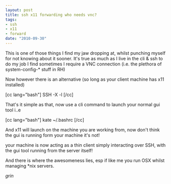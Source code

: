 ```yaml
--- 
layout: post
title: ssh x11 forwarding who needs vnc?
tags: 
- ssh
- x11
- forward
date: "2010-09-30"
---
```

This is one of those things I find my jaw dropping at, whilst punching myself for not knowing about it sooner.
It's true as much as I live in the cli & ssh to do my job I find sometimes I require a VNC connection (i.e. the plethora of system-config-* stuff in RH)

Now however there is an alternative (so long as your client machine has x11 installed)

[cc lang="bash"]
SSH -X <server ip> -l <user>
[/cc]

That's it simple as that, now use a cli command to launch your normal gui tool i..e

[cc lang="bash"]
kate ~/.bashrc
[/cc]

And x11 will launch on the machine you are working from, now don't think the gui is running form your machine it's not!

your machine is now acting as a thin client simply interacting over SSH, with the gui tool running from the server itself!

And there is where the awesomeness lies, esp if like me you run OSX whilst managing *nix servers.

*grin*

